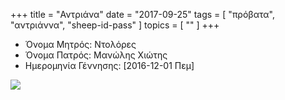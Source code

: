 +++
title = "Αντριάνα"
date = "2017-09-25"
tags = [ "πρόβατα", "αντριάννα", "sheep-id-pass" ]
topics = [ "" ]
+++

-   Όνομα Μητρός: Ντολόρες
-   Όνομα Πατρός: Μανώλης Χιώτης
-   Ημερομηνία Γέννησης: <span class="timestamp-wrapper"><span class="timestamp">[2016-12-01 Πεμ]</span></span>

<div class="org-center">
<div class="HTML">
<img src="<https://www.dropbox.com/s/543s4uo1w7u87nh/antriana.png?raw=1>" />

</div>
</div>
